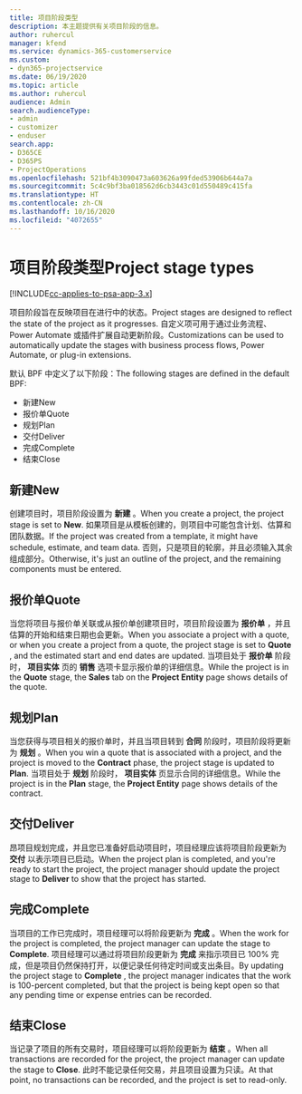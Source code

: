 ```yaml
---
title: 项目阶段类型
description: 本主题提供有关项目阶段的信息。
author: ruhercul
manager: kfend
ms.service: dynamics-365-customerservice
ms.custom:
- dyn365-projectservice
ms.date: 06/19/2020
ms.topic: article
ms.author: ruhercul
audience: Admin
search.audienceType:
- admin
- customizer
- enduser
search.app:
- D365CE
- D365PS
- ProjectOperations
ms.openlocfilehash: 521bf4b3090473a603626a99fded53906b644a7a
ms.sourcegitcommit: 5c4c9bf3ba018562d6cb3443c01d550489c415fa
ms.translationtype: HT
ms.contentlocale: zh-CN
ms.lasthandoff: 10/16/2020
ms.locfileid: "4072655"
---
```

# <a name="project-stage-types"></a><span data-ttu-id="74d05-103">项目阶段类型</span><span class="sxs-lookup"><span data-stu-id="74d05-103">Project stage types</span></span> 

[!INCLUDE[cc-applies-to-psa-app-3.x](../includes/cc-applies-to-psa-app-3x.md)]

<span data-ttu-id="74d05-104">项目阶段旨在反映项目在进行中的状态。</span><span class="sxs-lookup"><span data-stu-id="74d05-104">Project stages are designed to reflect the state of the project as it progresses.</span></span> <span data-ttu-id="74d05-105">自定义项可用于通过业务流程、Power Automate 或插件扩展自动更新阶段。</span><span class="sxs-lookup"><span data-stu-id="74d05-105">Customizations can be used to automatically update the stages with business process flows, Power Automate, or plug-in extensions.</span></span>

<span data-ttu-id="74d05-106">默认 BPF 中定义了以下阶段：</span><span class="sxs-lookup"><span data-stu-id="74d05-106">The following stages are defined in the default BPF:</span></span>

- <span data-ttu-id="74d05-107">新建​​</span><span class="sxs-lookup"><span data-stu-id="74d05-107">New</span></span>
- <span data-ttu-id="74d05-108">报价单</span><span class="sxs-lookup"><span data-stu-id="74d05-108">Quote</span></span>
- <span data-ttu-id="74d05-109">规划</span><span class="sxs-lookup"><span data-stu-id="74d05-109">Plan</span></span>
- <span data-ttu-id="74d05-110">交付</span><span class="sxs-lookup"><span data-stu-id="74d05-110">Deliver</span></span>
- <span data-ttu-id="74d05-111">完成</span><span class="sxs-lookup"><span data-stu-id="74d05-111">Complete</span></span>
- <span data-ttu-id="74d05-112">结束</span><span class="sxs-lookup"><span data-stu-id="74d05-112">Close</span></span> 

## <a name="new"></a><span data-ttu-id="74d05-113">新建</span><span class="sxs-lookup"><span data-stu-id="74d05-113">New</span></span>

<span data-ttu-id="74d05-114">创建项目时，项目阶段设置为 **新建** 。</span><span class="sxs-lookup"><span data-stu-id="74d05-114">When you create a project, the project stage is set to **New**.</span></span> <span data-ttu-id="74d05-115">如果项目是从模板创建的，则项目中可能包含计划、估算和团队数据。</span><span class="sxs-lookup"><span data-stu-id="74d05-115">If the project was created from a template, it might have schedule, estimate, and team data.</span></span> <span data-ttu-id="74d05-116">否则，只是项目的轮廓，并且必须输入其余组成部分。</span><span class="sxs-lookup"><span data-stu-id="74d05-116">Otherwise, it's just an outline of the project, and the remaining components must be entered.</span></span>

## <a name="quote"></a><span data-ttu-id="74d05-117">报价单</span><span class="sxs-lookup"><span data-stu-id="74d05-117">Quote</span></span>

<span data-ttu-id="74d05-118">当您将项目与报价单关联或从报价单创建项目时，项目阶段设置为 **报价单** ，并且估算的开始和结束日期也会更新。</span><span class="sxs-lookup"><span data-stu-id="74d05-118">When you associate a project with a quote, or when you create a project from a quote, the project stage is set to **Quote** , and the estimated start and end dates are updated.</span></span> <span data-ttu-id="74d05-119">当项目处于 **报价单** 阶段时， **项目实体** 页的 **销售** 选项卡显示报价单的详细信息。</span><span class="sxs-lookup"><span data-stu-id="74d05-119">While the project is in the **Quote** stage, the **Sales** tab on the **Project Entity** page shows details of the quote.</span></span>

## <a name="plan"></a><span data-ttu-id="74d05-120">规划</span><span class="sxs-lookup"><span data-stu-id="74d05-120">Plan</span></span>

<span data-ttu-id="74d05-121">当您获得与项目相关的报价单时，并且当项目转到 **合同** 阶段时，项目阶段将更新为 **规划** 。</span><span class="sxs-lookup"><span data-stu-id="74d05-121">When you win a quote that is associated with a project, and the project is moved to the **Contract** phase, the project stage is updated to **Plan**.</span></span> <span data-ttu-id="74d05-122">当项目处于 **规划** 阶段时， **项目实体** 页显示合同的详细信息。</span><span class="sxs-lookup"><span data-stu-id="74d05-122">While the project is in the **Plan** stage, the **Project Entity** page shows details of the contract.</span></span>

## <a name="deliver"></a><span data-ttu-id="74d05-123">交付</span><span class="sxs-lookup"><span data-stu-id="74d05-123">Deliver</span></span>

<span data-ttu-id="74d05-124">昂项目规划完成，并且您已准备好启动项目时，项目经理应该将项目阶段更新为 **交付** 以表示项目已启动。</span><span class="sxs-lookup"><span data-stu-id="74d05-124">When the project plan is completed, and you're ready to start the project, the project manager should update the project stage to **Deliver** to show that the project has started.</span></span>

## <a name="complete"></a><span data-ttu-id="74d05-125">完成</span><span class="sxs-lookup"><span data-stu-id="74d05-125">Complete</span></span> 

<span data-ttu-id="74d05-126">当项目的工作已完成时，项目经理可以将阶段更新为 **完成** 。</span><span class="sxs-lookup"><span data-stu-id="74d05-126">When the work for the project is completed, the project manager can update the stage to **Complete**.</span></span> <span data-ttu-id="74d05-127">项目经理可以通过将项目阶段更新为 **完成** 来指示项目已 100% 完成，但是项目仍然保持打开，以便记录任何待定时间或支出条目。</span><span class="sxs-lookup"><span data-stu-id="74d05-127">By updating the project stage to **Complete** , the project manager indicates that the work is 100-percent completed, but that the project is being kept open so that any pending time or expense entries can be recorded.</span></span>

## <a name="close"></a><span data-ttu-id="74d05-128">结束</span><span class="sxs-lookup"><span data-stu-id="74d05-128">Close</span></span>

<span data-ttu-id="74d05-129">当记录了项目的所有交易时，项目经理可以将阶段更新为 **结束** 。</span><span class="sxs-lookup"><span data-stu-id="74d05-129">When all transactions are recorded for the project, the project manager can update the stage to **Close**.</span></span> <span data-ttu-id="74d05-130">此时不能记录任何交易，并且项目设置为只读。</span><span class="sxs-lookup"><span data-stu-id="74d05-130">At that point, no transactions can be recorded, and the project is set to read-only.</span></span>
